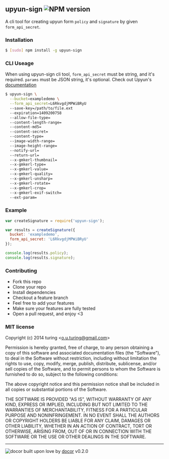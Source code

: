 ## upyun-sign ![NPM version](https://img.shields.io/npm/v/upyun-sign.svg?style=flat) 

A cli tool for creating upyun form `policy` and `signature` by given `form_api_secret`.

### Installation
```bash
$ [sudo] npm install -g upyun-sign
```

### CLI Useage

When using upyun-sign cli tool, `form_api_secret` must be string, and it's required.
`params` must be JSON string, it's optional. Check out Upyun's [documentation](http://docs.upyun.com/api/form_api/)

```bash
$ upyun-sign \
  --bucket=exampledemo \
  --form_api_secret=L6RkvgdjMPWiBRyU 
  --save-key=/path/to/file.ext
  --expiration=1409200758
  --allow-file-type=
  --content-length-range=
  --content-md5=
  --content-secret=
  --content-type=
  --image-width-range=
  --image-height-range=
  --notify-url=
  --return-url=
  --x-gmkerl-thumbnail=
  --x-gmkerl-type=
  --x-gmkerl-value=
  --x-gmkerl-quality=
  --x-gmkerl-unsharp=
  --x-gmkerl-rotate=
  --x-gmkerl-crop=
  --x-gmkerl-exif-switch=
  --ext-param=
```

### Example
```js
var createSignature = require('upyun-sign');

var results = createSignature({
  bucket: 'exampledemo',
  form_api_secret: 'L6RkvgdjMPWiBRyU'
});

console.log(results.policy);
console.log(results.signature);
```

### Contributing
- Fork this repo
- Clone your repo
- Install dependencies
- Checkout a feature branch
- Feel free to add your features
- Make sure your features are fully tested
- Open a pull request, and enjoy <3

### MIT license
Copyright (c) 2014 turing &lt;o.u.turing@gmail.com&gt;

Permission is hereby granted, free of charge, to any person obtaining a copy
of this software and associated documentation files (the &quot;Software&quot;), to deal
in the Software without restriction, including without limitation the rights
to use, copy, modify, merge, publish, distribute, sublicense, and/or sell
copies of the Software, and to permit persons to whom the Software is
furnished to do so, subject to the following conditions:

The above copyright notice and this permission notice shall be included in
all copies or substantial portions of the Software.

THE SOFTWARE IS PROVIDED &quot;AS IS&quot;, WITHOUT WARRANTY OF ANY KIND, EXPRESS OR
IMPLIED, INCLUDING BUT NOT LIMITED TO THE WARRANTIES OF MERCHANTABILITY,
FITNESS FOR A PARTICULAR PURPOSE AND NONINFRINGEMENT. IN NO EVENT SHALL THE
AUTHORS OR COPYRIGHT HOLDERS BE LIABLE FOR ANY CLAIM, DAMAGES OR OTHER
LIABILITY, WHETHER IN AN ACTION OF CONTRACT, TORT OR OTHERWISE, ARISING FROM,
OUT OF OR IN CONNECTION WITH THE SOFTWARE OR THE USE OR OTHER DEALINGS IN
THE SOFTWARE.

---
![docor](https://raw.githubusercontent.com/turingou/docor/master/docor.png)
built upon love by [docor](https://github.com/turingou/docor.git) v0.2.0